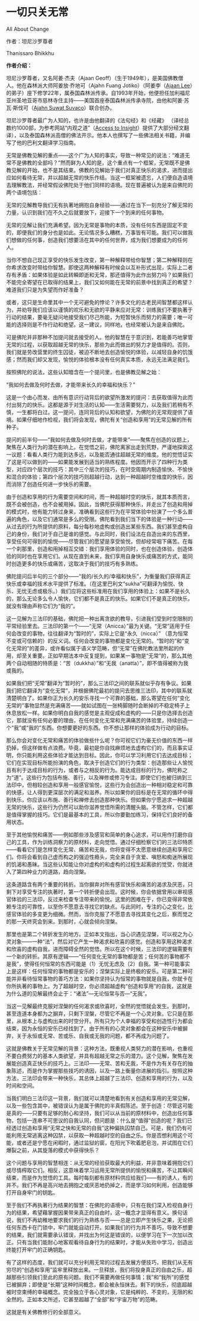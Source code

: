 # 一切只关无常

All About Change

作者：坦尼沙罗尊者

Thanissaro Bhikkhu

**作者介绍：**

坦尼沙罗尊者，又名阿姜·杰夫（Ajaan Geoff）（生于1949年），是美国佛教僧人。他在森林派大师阿姜放·乔地可（Ajahn Fuang Jotiko）（阿姜李（[Ajaan Lee](https://en.wikipedia.org/wiki/Ajaan_Lee)）的弟子）座下修学22年，属泰国森林派传承。自1993年开始，他便担任加利福尼亚州圣地亚哥市慈林寺住主持——美国首座泰国森林派传承寺院，由他和阿姜·苏瓦·斯伐可（[Ajahn Suwat Suvaco](https://en.wikipedia.org/wiki/Ajaan_Suwat_Suvaco)）联合创办。

坦尼沙罗尊者最广为人知的，也许是由他翻译的《法句经》和《经藏》 （译经总数约1000部，为参考网站“内观之道”（[Access to Insight](https://en.wikipedia.org/wiki/Access_to_Insight)）提供了大部分经文翻译），以及泰国森林派高僧的佛法开示。他本人也撰写了一些佛法相关书籍，并编写了他的巴利文翻译学习指南。

无常是佛教见解的重点——这个广为人知的事实，导致一种常见的说法：“难道无常不是佛教的全部吗？”然而鲜为人知的是，这个重点有一个框架，无常既不是佛教见解的开始，也不是其结束。佛教的见解始于我们对真正快乐的渴求，进而提出应如何看待无常，并以超越无常的快乐作结。当这一框架被遗忘，人们便自造语境去理解教法，并经常假设佛陀处于他们同样的语境。现在普遍被认为是来自佛陀的两个语境包括：

无常的见解教导我们无有执著地拥抱自身经验——通过在当下一刻充分了解无常的力量，认识到我们在不久之后就要放下，迎接下一个到来的任何事物。

无常的见解让我们充满希望。因为无常是事物的本质，没有任何东西是固定不变的，即便我们的身分也是如此。无论情况多么糟糕，万事皆有可能。我们可以做我们想做的任何事，创造我们想要活在其中的任何世界，成为我们想要成为的任何人。

当你不想自己现正享受的快乐发生改变，第一种解释带给你智慧；第二种解释则在你希求改变时带给你智慧。即使这两种解释有时候会以互补形式出现，实际上二者存有矛盾：如果体验是如此转瞬即逝和无常，那还值得为此作出努力吗？如果我们不能完全寄望在已取得的结果上，我们又如何能在无常的前景中找到真正的希望？难道我们只是为失望而作好准备？

或者，这只是生命里其中一个无可避免的悖论？许多文化的古老民间智慧都这样认为，并劝导我们应该以谨慎的欢乐和无欲的平静来应对无常：训练我们不要执著于行动的结果，要毫无疑问地接受我们尽己所能，为短暂快乐而努力的需要；唯一可能的选择则是不作行动和绝望。这一建议，同样地，也经常被认为是来自佛陀。

可是佛陀并非那种不加提问就去接受的人。他的智慧在于意识到，若能善巧地掌管无常的过程，以获取超越无常的快乐，那些为此而做出的努力才是值得的。否则，我们就是劳改营里的终生囚徒，被迫不断地去创造愉悦的体验，以减轻自身的饥饿感；然而我们却又发现，愉悦的体验根本没有任何真实本质，永远无法满足我们。

按照佛陀的说法，这些认知暗含在一个提问里，也是佛教见解之始：

“我如何去做及何时去做，才能带来长久的幸福和快乐？”

这是一个由心而发、由所有意识行动背后的欲望所激发的提问：去获取值得为此而付出努力的快乐。这都是源于对生活的认知——生活需要努力，以及我们若稍有不慎，一生都将白过。这一提问，连同背后的认知和欲望，为佛陀的无常观提供了语境。如果仔细地作检视，我们将会发现，佛陀有关“创造和享用”的无常见解的所有种子。

提问的前半句——“我如何去做及何时去做，才能带来”——聚焦在创造的议题上，聚焦在人类行为的潜在影响上。在觉悟之前，佛陀离家出走到荒野，严谨地探索这一议题：看看人类行为能到达多远，以及能否通往超越无常的维度。他的觉悟证实了这是可以做到的——如果能发展到适当的熟练程度。他因而开示了四种行为类型，对应四个层次的技巧：其中三个层次的技巧，在时空周期内制造愉快、不愉快和混合的体验；第四个层次的技巧则超越行动，达到一种超越时空维度的快乐，因而消除了创造任何进一步快乐的需要。

由于创造和享用的行为需要空间和时间，而一种超越时空的快乐，就其本质而言，既不会被创造，也不会被用掉。因此，当佛陀获得那种快乐，并走出了创造和用掉的模式时，他有能力转过身来，准确看到这些行为在平常体验中扮演了一个多么普遍的角色，以及它们通常是多么的受限。佛陀看到我们当下的体验是一种行动——从过去的行为所提供的原料，每分每秒地虚构或创造出某些东西。我们甚至虚构自己的身份，我们对于自己是谁的感觉。与此同时，我们设法在自造出来的东西里，享受任何可得到的愉悦——尽管我们的愿望是享受愉悦，但却经常咽下痛苦。在每一个刹那里，创造和用掉相互交错：我们享用体验的同时，也在创造体验，创造体验的同时也在享用它们。从现在直到未来，我们享用自身快乐或痛苦的方式，能同时创造更多的快乐或痛苦，这取决于我们的技巧有多熟练。

佛陀提问后半句的三个部分——“我的/长久的/幸福和快乐”，为衡量我们获得真正快乐或幸福的技术水平提供了标准。（在这里巴利文“sukha”可翻译为愉悦、快乐、无忧无虑或极乐。）我们应将这些标准用在我们享用的体验上：如果不是长久的，那么无论多么令人愉快，它们都不是真正的快乐。如果它们不是真正的快乐，就没有理由声称它们为“我的”。

这一见解为三法印的基础，佛陀把一种出离贪欲的教导，引进我们受到时空限制的平常经验里去。三法印的第一个——“无常（Anicca）”最为关键。“无常”适用于任何会改变的事物，往往翻译为“暂时的”，实际上它是“永久（nicca）” （意为恒常不变或可信赖的）的反义词。任何会改变的事物都是变化无常的。“暂时的”和“变化无常的”的差异，或许看似属于语义学范畴，但“无常”在佛陀教法里所起的作用，却至关重要。正如早期法本中反复提到，如果某一事物是“无常”的，那么其他两个自动相随的特质是：“苦（dukkha）”和“无我（anatta）”，即不值得被称为我或我的。

如果我们把“无常”翻译为“暂时的”，那么三法印之间的联系就似乎存有争议。如果我们把它翻译为“变化无常”，并根据佛陀最初的提问去思维三法印，其中的联系就清楚明白了。如果你正为长久的安乐寻找一个可靠的基础，那么寄望在任何“变化无常的”事物显然是充满痛苦——就如试图在一张椅脚随时会断掉的不稳定椅子上休息放松一样。如果你明白自我的感觉是主观促成和虚构的——只是你选择去创造它，那就没有任何必要的理由，在任何变化无常和充满痛苦的体验里，持续创造一个“我”或“我的”东西。你想要更好的东西。你不想让那样的体验成为行动的目标。

那么你会对变化无常和痛苦的体验做些什么呢？你可视它们为豪无价值的东西一样扔掉，但这样做有点浪费。毕竟，最初是你自找麻烦地去虚构它们的，而且事实证明，你只能利用这些体验才能达到目标。因此，你可以学习利用它们去达成目标；它们在实现目标所能扮演的角色，取决于创造它们的行为类型：创造那些让人愉悦且有利于达成目标的行为，或者与之相反的行为。能达成目标的行为，佛陀称之为“道”。这些行为包括布施、善行，以及禅修或修习专注。即使它们也被归纳到三法印中，但相较创造和享用一般感官愉悦，这些行为会创造出一种相对稳定和可靠的快感，让人得到更深层次的满足和滋养。所以如果你的目标是在无常的循环中得到快乐，你应该以布施、善行和禅修去创造那种快乐。但如果你宁愿追求一种超越无常的快乐，这些行为仍然可以助你滋养觉悟所需的清醒头脑。不管怎样，它们都是值得掌握的技巧。它们是最基本的工具，所以你要勤加练习，保持它们良好的备用状态。

至于其他愉悦和痛苦——例如那些涉及感官和简单的身心追求，可以用作打磨你自己的工具，作为训练洞察力的原材料，走向觉悟。通过仔细检察它们的三法印特质——看看它们是怎样变化无常、痛苦和无我，你将变得不太愿意继续创造和享用它们。你将会看到自己虚而构之的强迫性瘾头，完全来自于贪爱、嗔怒和痴迷所展现的饥渴和愚昧。当这些认知能让你对虚构的和虚构的过程生起离欲的觉受，你就进入了第四种业力的道路，趋向涅槃。

这条道路含有两个重要的转折。当你摒弃对所有感官快乐和痛苦的渴求及厌恶，只剩下对享受专注的执著时，第一个转折便会出现。这时候，你会依据曾用以审视感官体验的三法印，反过来检查专注带来的愉悦。这里的困难在于，你已变得非常依赖专注的可靠性，以至你不愿意去寻找它的缺点。与此同时，专注的心之变化，比感官体验的多变更为细微。然而，当你克服了不愿意去寻找其变化之后，察而觉之的那一天终究会到来。到那时，心就会倾向涅槃。

那里也是第二个转折发生的地方。正如本文指出，当心识遇见涅槃，可以视之为心灵对象——一种“法”，然后对它产生一种渴求和欣喜的感觉。创造和享用这种渴求和欣喜的虚构自我，进而障碍全然的觉悟。所以在这个时候，三法印的逻辑需要有一个新的转折。其原有逻辑——“任何变化无常的事物都是苦；任何苦的事物都不是我”，使得任何恒常的东西可能是（1）无忧无虑及（2）自我。第一种可能事实上是这样：任何恒常的事物都是安乐的；涅槃实际上是终极的安乐。可是第二种可能并非看待恒常事物的善巧方法：如果你坚持认为恒常的事物就是自我，你就卡在你所执著的事物上。为了超越时空，你必须超越虚构“创造和享用”的自我，这就是为什么道的见解最终会止于：“诸法”—无论恒常与否—“无我”。

当这一见解最终克服对涅槃的任何渴求或欣喜时，全然的觉悟就会发生。到那时，甚至连道本身都为之摒弃，只剩下涅槃，尽管它不再是一个心灵对象。它只是在那里，从根本上与虚构出来的时空分开。所有只为个人幸福的享受和创造性行为都会结束，因为永恒的安乐已经找到了。由于所有的心灵对象都会在这种安乐中被摒弃，关于永恒或无常、苦或乐、自我或无我的问题，都不再成为问题了。

这就是佛教关于无常见解的背景：这种方法，既重视人类努力的潜在影响，也重视不要白费努力的基本人类欲望，并具有超越无常之乐的潜力。这个见解，聚焦在发展能创造真正快乐的技巧上。三法印——无常、苦和无我，不是作为有关存在的抽象陈述，而是作为掌握那些技巧的诱因，以及一路上衡量你进展的指引。按照这种方法，三法印会带来一种快乐，其总体上超越了三法印、创造和享用的行为，以及时间和空间。

当我们明白三法印这一背景，我们就可以清楚地看到有关创造和享用的无常见解，以及一些包含其中，被错误认为是属于佛陀的半真假陈述。至于创造：尽管这可能是真的——只要有足够的耐心和坚持，我们可以从当前的原材料中，创造出任何事物，包括一连串不可思议的自我认同，但问题是：什么是“值得”创造的呢？我们已经透过创造和享用“无常之快和无常的自我”这种偏执囚禁自己。可是，我们仍有可能利用无常逃离这种囚禁，以获取一种超越时空的自由之乐。你是否想利用这个可能，或者还是宁愿在闲暇时，通过监狱的窗，在阳光下吹着肥皂泡，并试图在它们爆裂之前，从其旋落的模式中获得快乐？

这个问题与享用的智慧相连：从无常的经验获取最大的利益，并非意味着拥抱它们或尽情榨取它们。相反，这意味着学习运用无常所提供的愉悦和痛苦，不让其瞬间结束，而是作为觉悟的工具。每时每刻都有原材料供应给我们——有的诱人，有的并不。我们不再是高兴地去拥抱之或厌恶地扔掉之，而是学习如何利用，创造能够打开自身牢门的钥匙。

至于我们不再执著行为结果的智慧：在佛陀的语境中，只有在我们深入检视自身行为的结果，希望藉掌握因果带来真正的自由时，这一概念才显得有意义。换句话说，我们不再幼稚地要求我们的行为熟练与否——总是立即产生快乐之果，无论把任何东西卡在门锁中，牢门就能自动打开。如果我们的行为并不善巧，导致不想要的结果，我们就需要承认错误，并找出为何这是错误的，以便学习在下一次加以改正。只有当我们能耐心地客观看待自身行为的结果时，才能从失败中学习，创造出终能打开牢门的正确钥匙。

有了这样的态度，我们就可以充分利用无常的过程去发展方便技巧，把我们从无有穷尽的“创造和享用”监牢里释放出来。一旦释放，我们将投身真正的自由之乐，超越那些引领我们至此的原有问题。我们不需要再做任何事情；我”和“我所”的感觉已被摒弃；即使是“长期”这种时间概念，都会被永恒抹去。剩下的快乐，彻底超越被时空束缚的幸福概念。完全独立于各心灵对象，它是纯粹的、不变的，无限的和全然的。正如本文所述，它甚至超越了“全部”和“宇宙万物”的范畴。

这就是有关佛教修行的全部意义。

